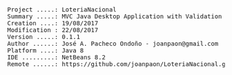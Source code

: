 <pre>

Project .....: LoteriaNacional
Summary .....: MVC Java Desktop Application with Validation #02
Creation ....: 19/08/2017
Modification : 22/08/2017
Version .....: 0.1.1
Author ......: José A. Pacheco Ondoño - joanpaon@gmail.com
Platform ....: Java 8
IDE .........: NetBeans 8.2
Remote ......: https://github.com/joanpaon/LoteriaNacional.git

</pre>

